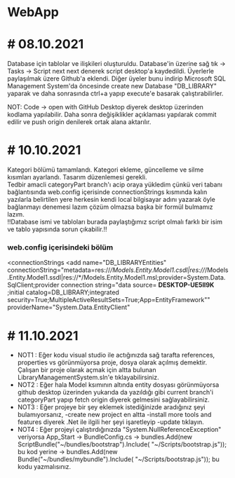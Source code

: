 # WebApp

# # 08.10.2021

Database için tablolar ve ilişkileri oluşturuldu.
Database'in üzerine sağ tık -> Tasks -> Script next next denerek script desktop'a kaydedildi.
Üyerlerle paylaşılmak üzere Github'a eklendi.
Diğer üyeler bunu indirip Microsoft SQL Management System'da öncesinde create new Database "DB_LIBRARY" yaparak ve daha sonrasında ctrl+a yapıp execute'e basarak çalıştırabilirler.


NOT: Code -> open with GitHub Desktop diyerek desktop üzerinden kodlama yapılabilir. Daha sonra değişiklikler açıklaması yapılarak commit edilir ve push origin denilerek ortak alana aktarılır.

# # 10.10.2021

Kategori bölümü tamamlandı. Kategori ekleme, güncelleme ve silme kısımları ayarlandı. Tasarım düzenlemesi gerekli.\
Tedbir amacli categoryPart branch'ı acip oraya yükledim çünkü veri tabanı bağlantısında web.config içerisinde connectionStrings kısmında kalın yazılarla belirtilen yere herkesin kendi local bilgisayar adını yazarak öyle bağlanmayı denemesi lazım çözüm olmazsa başka bir formül bulmamız lazım.\
!!Database ismi ve tabloları burada paylaştığımız script olmalı farklı bir isim ve tablo yapısında sorun çıkabilir.!!

### web.config içerisindeki bölüm
  <connectionStrings
    <add name="DB_LIBRARYEntities" connectionString="metadata=res://*/Models.Entity.Model1.csdl|res://*/Models.Entity.Model1.ssdl|res://*/Models.Entity.Model1.msl;provider=System.Data.SqlClient;provider connection string=&quot;data source=  **DESKTOP-UE5II9K**  ;initial catalog=DB_LIBRARY;integrated security=True;MultipleActiveResultSets=True;App=EntityFramework&quot;" providerName="System.Data.EntityClient"
  </connectionStrings>

# # 11.10.2021

* NOT1 : Eğer kodu visual studio ile actığınızda sağ tarafta references, properties vs görünmüyorsa proje, dosya olarak açılmış demektir. Çalışan bir proje olarak açmak için altta bulunan LibraryManagementSystem.sln'e tıklayabilirsiniz.
* NOT2 : Eğer hala Model ksımının altında entity dosyası görünmüyorsa github desktop üzerinden yukarıda da yazıldığı gibi current branch'i categoryPart yapıp fetch origin diyerek gelmesini sağlayabilirsiniz.
* NOT3 : Eğer projeye bir şey eklemek istediğinizde aradığınız şeyi bulamıyorsanız, -create new project en altta -install more tools and features diyerek .Net ile ilgili her şeyi işaretleyip -update tıklayın.
* NOT4 : Eğer projeyi çalıştırdığınızda "System.NullReferenceException" veriyorsa App_Start -> BundleConfig.cs ->  bundles.Add(new ScriptBundle("~/bundles/bootstrap").Include(
                  "~/Scripts/bootstrap.js")); bu kod yerine -> bundles.Add(new Bundle("~/bundles/mybundle").Include(
        "~/Scripts/bootstrap.js")); bu kodu yazmalısınız.
